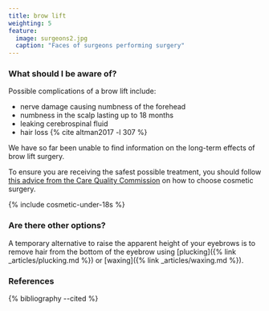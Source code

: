 ```yaml
---
title: brow lift
weighting: 5
feature:
  image: surgeons2.jpg
  caption: "Faces of surgeons performing surgery"
---
```


### What should I be aware of?

Possible complications of a brow lift include:

- nerve damage causing numbness of the forehead
- numbness in the scalp lasting up to 18 months
- leaking cerebrospinal fluid
- hair loss {% cite altman2017 -l 307 %} 

We have so far been unable to find information on the long-term effects of brow lift surgery.

To ensure you are receiving the safest possible treatment, you should follow [this advice from the Care Quality Commission](http://www.cqc.org.uk/help-advice/help-choosing-care-services/choosing-cosmetic-surgery) on how to choose cosmetic surgery.

{% include cosmetic-under-18s %}

### Are there other options?

A temporary alternative to raise the apparent height of your eyebrows is to remove hair from the bottom of the eyebrow using [plucking]({% link _articles/plucking.md %}) or [waxing]({% link _articles/waxing.md %}).

### References

{% bibliography --cited %}  
